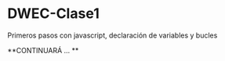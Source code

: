 # DWEC-Clase1

Primeros pasos con javascript, declaración de variables y bucles

**CONTINUARÁ ... **
